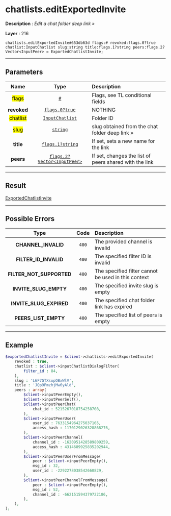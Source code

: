 # chatlists.editExportedInvite

**Description** : *Edit a chat folder deep link &raquo;*

**Layer** : 216

```tl
chatlists.editExportedInvite#653db63d flags:# revoked:flags.0?true chatlist:InputChatlist slug:string title:flags.1?string peers:flags.2?Vector<InputPeer> = ExportedChatlistInvite;
```

---

## Parameters

| Name | Type | Description |
| :---: | :---: | :--- |
| <mark>flags</mark> | [`#`](type/#) | Flags, see TL conditional fields |
| **revoked** | [`flags.0?true`](type/true) | NOTHING |
| <mark>chatlist</mark> | [`InputChatlist`](type/InputChatlist) | Folder ID |
| <mark>slug</mark> | [`string`](type/string) | slug obtained from the chat folder deep link » |
| **title** | [`flags.1?string`](type/string) | If set, sets a new name for the link |
| **peers** | [`flags.2?Vector<InputPeer>`](type/InputPeer) | If set, changes the list of peers shared with the link |

---

## Result

[ExportedChatlistInvite](type/ExportedChatlistInvite)

---

## Possible Errors

| Type | Code | Description |
| :---: | :---: | :--- |
| **CHANNEL_INVALID** | `400` | The provided channel is invalid |
| **FILTER_ID_INVALID** | `400` | The specified filter ID is invalid |
| **FILTER_NOT_SUPPORTED** | `400` | The specified filter cannot be used in this context |
| **INVITE_SLUG_EMPTY** | `400` | The specified invite slug is empty |
| **INVITE_SLUG_EXPIRED** | `400` | The specified chat folder link has expired |
| **PEERS_LIST_EMPTY** | `400` | The specified list of peers is empty |

---

## Example

```php
$exportedChatlistInvite = $client->chatlists->editExportedInvite(
	revoked : true,
	chatlist : $client->inputChatlistDialogFilter(
		filter_id : 84,
	),
	slug : 'L6F7GTXsopOBxWlV',
	title : 'JQp9PmzhjMw6yAld',
	peers : array(
		$client->inputPeerEmpty(),
		$client->inputPeerSelf(),
		$client->inputPeerChat(
			chat_id : 5215267018754258708,
		),
		$client->inputPeerUser(
			user_id : 7633154964275037165,
			access_hash : 1170129026328868276,
		),
		$client->inputPeerChannel(
			channel_id : -1620951428589809259,
			access_hash : 4314689925835202944,
		),
		$client->inputPeerUserFromMessage(
			peer : $client->inputPeerEmpty(),
			msg_id : 32,
			user_id : -2292278038542660829,
		),
		$client->inputPeerChannelFromMessage(
			peer : $client->inputPeerEmpty(),
			msg_id : 52,
			channel_id : -662151594379722186,
		),
	),
);
```